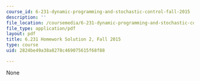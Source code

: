 ```yaml
---
course_id: 6-231-dynamic-programming-and-stochastic-control-fall-2015
description: ''
file_location: /coursemedia/6-231-dynamic-programming-and-stochastic-control-fall-2015/2824be49a38a8278c469075615f68f88_MIT6_231F15_Solution2.pdf
file_type: application/pdf
layout: pdf
title: 6.231 Homework Solution 2, Fall 2015
type: course
uid: 2824be49a38a8278c469075615f68f88

---
```

None